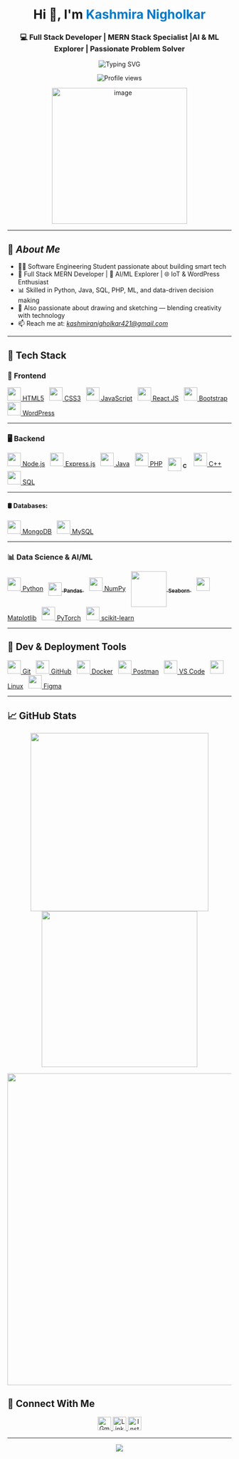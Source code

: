 <h1 align="center">Hi 👋, I'm <span style="color:#007acc;"><strong>Kashmira Nigholkar</strong></span></h1>
<h3 align="center">💻 Full Stack Developer | MERN Stack Specialist |AI & ML Explorer  | Passionate Problem Solver</h3>

<p align="center">
  <img src="https://readme-typing-svg.herokuapp.com?font=Fira+Code&size=18&duration=3000&pause=1000&color=36BCF7&center=true&vCenter=true&width=500&lines=Full+Stack+Developer;MERN+Stack+Expert;Open+Source+Contributor;Designing+Scalable+Apps;Always+Learning+and+Building" alt="Typing SVG" />
</p>
</p>
<p align="center">
  <img src="https://komarev.com/ghpvc/?username=kashmiranigholkar&label=Profile%20Views&color=0e75b6&style=flat" alt="Profile views" />
  
</p>


<p align="center">
  <img width="304" height="305" alt="image" src="https://github.com/user-attachments/assets/ee2ce675-8c3b-429e-8819-790126431554" />
</p>



---
## 🎯 *About Me*

- 👩‍💻 Software Engineering Student passionate about building smart tech
- 🧠 Full Stack MERN Developer | 🤖 AI/ML Explorer | 🌐 IoT & WordPress Enthusiast
- 📊 Skilled in Python, Java, SQL, PHP, ML, and data-driven decision making
- 🎨 Also passionate about drawing and sketching — blending creativity with technology
- 📫 Reach me at: *kashmiranigholkar421@gmail.com*




---
 
## 🧠 Tech Stack

### 🎨 Frontend
<p align="left">
  <a href="#"><img src="https://img.icons8.com/color/48/html-5.png" width="30"/> HTML5</a>&nbsp;&nbsp;
  <a href="#"><img src="https://img.icons8.com/color/48/css3.png" width="30"/> CSS3</a>&nbsp;&nbsp;
  <a href="#"><img src="https://img.icons8.com/color/48/javascript.png" width="30"/> JavaScript</a>&nbsp;&nbsp;
  <a href="#"><img src="https://img.icons8.com/offices/30/react.png" width="30"/> React JS</a>&nbsp;&nbsp;
  <a href="#"><img src="https://img.icons8.com/color/48/bootstrap.png" width="30"/> Bootstrap</a>&nbsp;&nbsp;
  <a href="#"><img src="https://img.icons8.com/ios-filled/50/wordpress.png" width="30"/> WordPress</a>
</p>

---

### 🖥️ Backend
<p align="left">
  <a href="#"><img src="https://img.icons8.com/fluency/48/node-js.png" width="30"/> Node.js</a>&nbsp;&nbsp;
  <a href="#"><img src="https://img.icons8.com/color/48/express.png" width="30"/> Express.js</a>&nbsp;&nbsp;
 <a href="#"><img src="https://img.icons8.com/ios-filled/50/java-coffee-cup-logo.png" width="30"/> Java</a>&nbsp;&nbsp;
<a href="#">
 <a href="#"><img src="https://img.icons8.com/fluency/48/php.png" width="30"/> PHP</a>&nbsp;&nbsp;
<img src="https://cdn.jsdelivr.net/gh/devicons/devicon/icons/c/c-original.svg" width="30" style="vertical-align:middle;" />
  <sub><b>C</b></sub>
</a>&nbsp;&nbsp;
  <a href="#"><img src="https://img.icons8.com/ios-filled/50/c-plus-plus-logo.png" width="30"/> C++</a>&nbsp;&nbsp;
  <a href="#"><img src="https://img.icons8.com/color/48/sql.png" width="30"/> SQL</a>
</p>

---

#### 🛢️ Databases:
 <a href="#"><img src="https://img.icons8.com/color/48/mongodb.png" width="30"/> MongoDB</a>&nbsp;&nbsp;
  <a href="#"><img src="https://img.icons8.com/color/48/mysql-logo.png" width="30"/> MySQL</a>&nbsp;&nbsp;
  
  ---

### 📊 Data Science & AI/ML
<p align="left">
  <a href="#"><img src="https://img.icons8.com/color/48/python.png" width="30"/> Python</a>&nbsp;&nbsp;
<a href="#">
  <img src="https://cdn.jsdelivr.net/gh/devicons/devicon/icons/pandas/pandas-original.svg" width="30" style="vertical-align:middle;" />
  <sub><b>Pandas</b></sub>
</a>&nbsp;&nbsp;
  <a href="#"><img src="https://img.icons8.com/color/48/numpy.png" width="30"/> NumPy</a>&nbsp;&nbsp;
<a href="https://seaborn.pydata.org/" target="_blank">
  <img src="https://seaborn.pydata.org/_static/logo-wide-lightbg.svg" width="80" style="vertical-align:middle;" />
  <sub><b>Seaborn</b></sub>
</a>&nbsp;&nbsp;
  <a href="#"><img src="https://img.icons8.com/color/48/matplotlib.png" width="30"/> Matplotlib</a>&nbsp;&nbsp;
  <a href="#"><img src="https://pytorch.org/assets/images/pytorch-logo.png" width="30"/> PyTorch</a>&nbsp;&nbsp;
  <a href="#"><img src="https://upload.wikimedia.org/wikipedia/commons/0/05/Scikit_learn_logo_small.svg" width="30"/> scikit-learn</a>
</p>

---

## 🔧 Dev & Deployment Tools
<p align="left">
  <a href="#"><img src="https://img.icons8.com/color/48/git.png" width="30"/> Git</a>&nbsp;&nbsp;
  <a href="#"><img src="https://img.icons8.com/ios-glyphs/48/github.png" width="30"/> GitHub</a>&nbsp;&nbsp;
  <a href="#"><img src="https://img.icons8.com/color/48/docker.png" width="30"/> Docker</a>&nbsp;&nbsp;
  <a href="#"><img src="https://img.icons8.com/external-tal-revivo-color-tal-revivo/24/external-postman-is-the-only-complete-api-development-environment-logo-color-tal-revivo.png" width="30"/> Postman</a>&nbsp;&nbsp;
  <a href="#"><img src="https://img.icons8.com/color/48/visual-studio-code-2019.png" width="30"/> VS Code</a>&nbsp;&nbsp;
  <a href="#"><img src="https://img.icons8.com/ios-filled/50/linux.png" width="30"/> Linux</a>&nbsp;&nbsp;
  <a href="#"><img src="https://img.icons8.com/color/48/figma--v1.png" width="30"/> Figma</a>
</p>

---

## 📈 GitHub Stats

<p align="center"> <img src="https://github-readme-stats.vercel.app/api?username=KashmiraNigholkar&show_icons=true&theme=tokyonight" width="400"/> <img src="https://github-readme-stats.vercel.app/api/top-langs/?username=KashmiraNigholkar&layout=compact&theme=tokyonight" width="350"/> </p> <p align="center"> <img src="https://streak-stats.demolab.com/?user=KashmiraNigholkar&theme=tokyonight" width="700"/> </p>




## 📲 Connect With Me

<p align="center">
  <a href="mailto:kashmiranigholkar421@gmail.com" target="_blank">
    <img src="https://img.icons8.com/color/48/gmail-new.png" width="30" title="Gmail" />
  </a>
  <a href="https://www.linkedin.com/in/kashmira1234" target="_blank">
    <img src="https://img.icons8.com/color/48/linkedin.png" width="30" title="LinkedIn" />
  </a>

  <a href="https://www.instagram.com/kashmira_nigholkar" target="_blank">
    <img src="https://img.icons8.com/fluency/48/instagram-new.png" width="30" title="Instagram" />
  </a>
</p>

---
<p align="center">
  <img src="https://readme-typing-svg.herokuapp.com?font=Fira+Code&size=22&duration=3000&pause=1000&color=007ACC&center=true&vCenter=true&width=400&lines=Code.+Connect.+Create."/>
</p>



